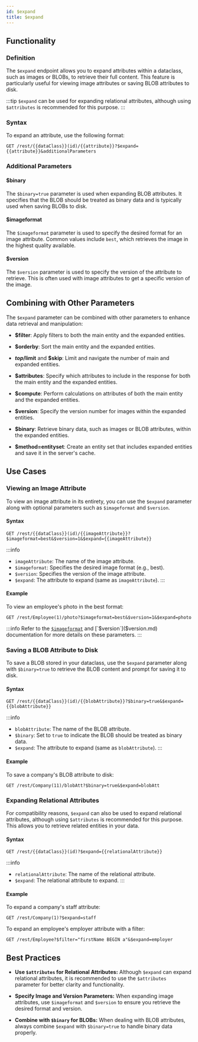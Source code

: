 ```yaml
---
id: $expand
title: $expand 
---
```




## Functionality

### Definition

The `$expand` endpoint allows you to expand attributes within a dataclass, such as images or BLOBs, to retrieve their full content. This feature is particularly useful for viewing image attributes or saving BLOB attributes to disk. 

:::tip
`$expand` can be used for expanding relational attributes, although using `$attributes` is recommended for this purpose.
:::

### Syntax

To expand an attribute, use the following format:

```
GET /rest/{{dataClass}}(id)/{{attribute}}?$expand={{attribute}}&additionalParameters
```

### Additional Parameters

#### $binary

The `$binary=true` parameter is used when expanding BLOB attributes. It specifies that the BLOB should be treated as binary data and is typically used when saving BLOBs to disk.

#### $imageformat

The `$imageformat` parameter is used to specify the desired format for an image attribute. Common values include `best`, which retrieves the image in the highest quality available.

#### $version

The `$version` parameter is used to specify the version of the attribute to retrieve. This is often used with image attributes to get a specific version of the image.



## Combining with Other Parameters

The `$expand` parameter can be combined with other parameters to enhance data retrieval and manipulation:

- **$filter**: Apply filters to both the main entity and the expanded entities.

- **$orderby**: Sort the main entity and the expanded entities.

- **$top/$limit** and **$skip**: Limit and navigate the number of main and expanded entities.

- **$attributes**: Specify which attributes to include in the response for both the main entity and the expanded entities.

- **$compute**: Perform calculations on attributes of both the main entity and the expanded entities.

- **$version**: Specify the version number for images within the expanded entities.

- **$binary**: Retrieve binary data, such as images or BLOB attributes, within the expanded entities.

- **$method=entityset**: Create an entity set that includes expanded entities and save it in the server's cache.


## Use Cases


### Viewing an Image Attribute

To view an image attribute in its entirety, you can use the `$expand` parameter along with optional parameters such as `$imageformat` and `$version`.

#### Syntax

```
GET /rest/{{dataClass}}(id)/{{imageAttribute}}?$imageformat=best&$version=1&$expand={{imageAttribute}}
```

:::info
- `imageAttribute`: The name of the image attribute.
- `$imageformat`: Specifies the desired image format (e.g., best).
- `$version`: Specifies the version of the image attribute.
- `$expand`: The attribute to expand (same as `imageAttribute`).
:::

#### Example

To view an employee's photo in the best format:

```
GET /rest/Employee(1)/photo?$imageformat=best&$version=1&$expand=photo
```

:::info
Refer to the [`$imageformat`]($imageformat.md) and [`$version`]($version.md) documentation for more details on these parameters.
:::


### Saving a BLOB Attribute to Disk

To save a BLOB stored in your dataclass, use the `$expand` parameter along with `$binary=true` to retrieve the BLOB content and prompt for saving it to disk.

#### Syntax

```
GET /rest/{{dataClass}}(id)/{{blobAttribute}}?$binary=true&$expand={{blobAttribute}}
```

:::info
- `blobAttribute`: The name of the BLOB attribute.
- `$binary`: Set to `true` to indicate the BLOB should be treated as binary data.
- `$expand`: The attribute to expand (same as `blobAttribute`).
:::

#### Example

To save a company's BLOB attribute to disk:

```
GET /rest/Company(11)/blobAtt?$binary=true&$expand=blobAtt
```

### Expanding Relational Attributes

For compatibility reasons, `$expand` can also be used to expand relational attributes, although using `$attributes` is recommended for this purpose. This allows you to retrieve related entities in your data.

#### Syntax

```
GET /rest/{{dataClass}}(id)?$expand={{relationalAttribute}}
```

:::info
- `relationalAttribute`: The name of the relational attribute.
- `$expand`: The relational attribute to expand.
:::

#### Example

To expand a company's staff attribute:

```
GET /rest/Company(1)?$expand=staff
```

To expand an employee's employer attribute with a filter:

```
GET /rest/Employee?$filter="firstName BEGIN a"&$expand=employer
```


## Best Practices

- **Use `$attributes` for Relational Attributes:** Although `$expand` can expand relational attributes, it is recommended to use the `$attributes` parameter for better clarity and functionality.

- **Specify Image and Version Parameters:** When expanding image attributes, use `$imageformat` and `$version` to ensure you retrieve the desired format and version.

- **Combine with `$binary` for BLOBs:** When dealing with BLOB attributes, always combine `$expand` with `$binary=true` to handle binary data properly.

